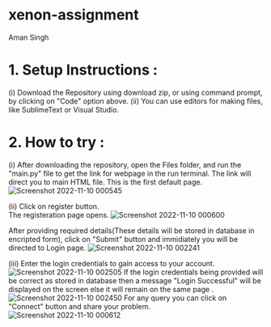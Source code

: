 # xenon-assignment
Aman Singh

<h1>1. Setup Instructions :</h1>

(i) Download the Repository using download zip, or using command prompt, by clicking on "Code" option above.
(ii) You can use editors for making files, like SublimeText or Visual Studio.

<h1>2. How to try :</h1>

(i) After downloading the repository, open the Files folder, and run the "main.py" file to get the link for webpage in the run terminal. The link will direct you to main HTML file.
This is the first default page.
![Screenshot 2022-11-10 000545](https://user-images.githubusercontent.com/104215224/200914584-ed8bba9d-0799-44ec-84b4-f55f748fdfd9.jpg)

(ii) Click on register button.  
The registeration page opens.
![Screenshot 2022-11-10 000600](https://user-images.githubusercontent.com/104215224/200915842-9be7c0f8-181f-4e16-861a-fbd38805ee6a.jpg)

After providing required details(These details will be stored in database in encripted form), click on "Submit" button and immidiately you will be directed to Login page. 
![Screenshot 2022-11-10 002241](https://user-images.githubusercontent.com/104215224/200916401-ad3e5d5a-3a63-4941-9665-c915b3e45754.jpg)

(iii) Enter the login credentials to gain access to your account.
![Screenshot 2022-11-10 002505](https://user-images.githubusercontent.com/104215224/200916806-d314d9fd-56be-4401-8941-1c6c4dfedf4d.jpg)
If the login credentials being provided will be correct as stored in database then a message "Login Successful" will be displayed on the screen else it will remain on the same page . 
![Screenshot 2022-11-10 002450](https://user-images.githubusercontent.com/104215224/200916956-38f55723-4b8e-4acd-b29d-7cc7eb0c8885.jpg)
For any query you can click on "Connect" button and share your problem.
![Screenshot 2022-11-10 000612](https://user-images.githubusercontent.com/104215224/200917304-3216d423-49a9-4c9e-97bd-56e5d4800f8a.jpg)







